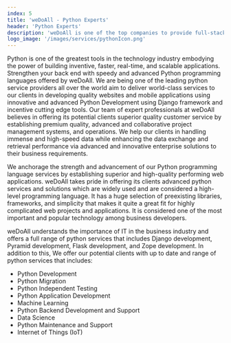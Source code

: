 ```yaml
---
index: 5
title: 'weDoAll - Python Experts'
header: 'Python Experts'
description: 'weDoAll is one of the top companies to provide full-stack python web development services to its clients worldwide.'
logo_image: '/images/services/pythonIcon.png'
---
```


Python is one of the greatest tools in the technology industry embodying the power of building inventive, faster, real-time, and scalable applications. Strengthen your back end with speedy and advanced Python programming languages offered by weDoAll. We are being one of the leading python service providers all over the world aim to deliver world-class services to our clients in developing quality websites and mobile applications using innovative and advanced Python Development using Django framework and incentive cutting edge tools. Our team of expert professionals at weDoAll believes in offering its potential clients superior quality customer service by establishing premium quality, advanced and collaborative project management systems, and operations. We help our clients in handling immense and high-speed data while enhancing the data exchange and retrieval performance via advanced and innovative enterprise solutions to their business requirements.

We anchorage the strength and advancement of our Python programming language services by establishing superior and high-quality performing web applications. weDoAll takes pride in offering its clients advanced python services and solutions which are widely used and are considered a high-level programming language. It has a huge selection of preexisting libraries, frameworks, and simplicity that makes it quite a great fit for highly complicated web projects and applications. It is considered one of the most important and popular technology among business developers.

weDoAll understands the importance of IT in the business industry and offers a full range of python services that includes Django development, Pyramid development, Flask development, and Zope development. In addition to this, We offer our potential clients with up to date and range of python services that includes:

- Python Development
- Python Migration
- Python Independent Testing
- Python Application Development
- Machine Learning
- Python Backend Development and Support
- Data Science
- Python Maintenance and Support
- Internet of Things (IoT)
